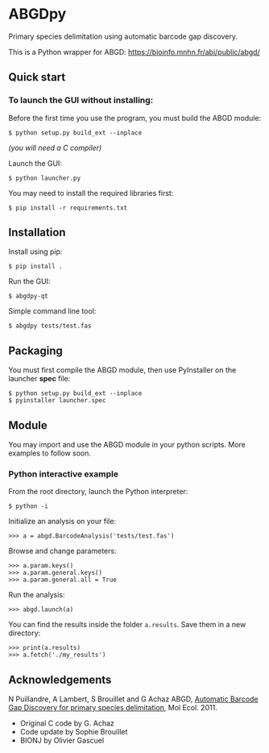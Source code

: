 # ABGDpy

Primary species delimitation using automatic barcode gap discovery.

This is a Python wrapper for ABGD: <https://bioinfo.mnhn.fr/abi/public/abgd/>


## Quick start

### To launch the GUI without installing:

Before the first time you use the program, you must build the ABGD module:
```
$ python setup.py build_ext --inplace
```
*(you will need a C compiler)*

Launch the GUI:
```
$ python launcher.py
```

You may need to install the required libraries first:
```
$ pip install -r requirements.txt
```

## Installation

Install using pip:

```
$ pip install .
```

Run the GUI:

```
$ abgdpy-qt
```

Simple command line tool:

```
$ abgdpy tests/test.fas
```

## Packaging

You must first compile the ABGD module,
then use PyInstaller on the launcher **spec** file:
```
$ python setup.py build_ext --inplace
$ pyinstaller launcher.spec
```

## Module

You may import and use the ABGD module in your python scripts.
More examples to follow soon.

### Python interactive example

From the root directory, launch the Python interpreter:
```
$ python -i
```

Initialize an analysis on your file:
```
>>> a = abgd.BarcodeAnalysis('tests/test.fas')
```

Browse and change parameters:
```
>>> a.param.keys()
>>> a.param.general.keys()
>>> a.param.general.all = True
```

Run the analysis:
```
>>> abgd.launch(a)
```

You can find the results inside the folder `a.results`.
Save them in a new directory:
```
>>> print(a.results)
>>> a.fetch('./my_results')
```

## Acknowledgements

N Puillandre, A Lambert, S Brouillet and G Achaz ABGD, [Automatic Barcode Gap Discovery for primary species delimitation][paper], Mol Ecol. 2011.


- Original C code by G. Achaz
- Code update by Sophie Brouillet
- BIONJ by Olivier Gascuel

[paper]: https://pubmed.ncbi.nlm.nih.gov/21883587/
